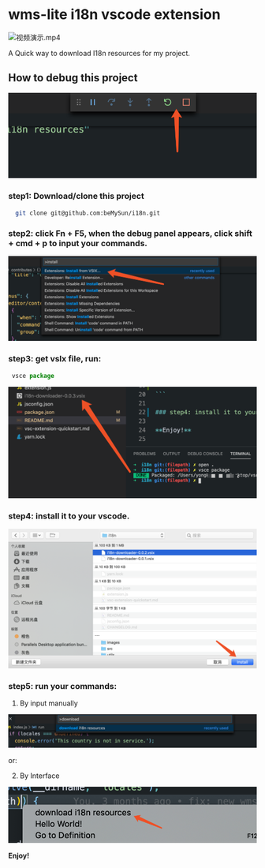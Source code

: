 # wms-lite i18n vscode extension

![视频演示.mp4](https://github.com/beMySun/i18n/blob/filepath/images/show2.gif)

A Quick way to download I18n resources for my project.

## How to debug this project

![debug](https://github.com/beMySun/i18n/blob/filepath/images/debug.png)

### step1: Download/clone this project

```bash
  git clone git@github.com:beMySun/i18n.git
```

### step2: click Fn + F5, when the debug panel appears, click shift + cmd + p to input your commands.
![install](https://github.com/beMySun/i18n/blob/filepath/images/install.png)

### step3: get vslx file, run:

```js
 vsce package
```
![file](https://github.com/beMySun/i18n/blob/filepath/images/file.png)

### step4: install it to your vscode.

![install to vscode](https://github.com/beMySun/i18n/blob/filepath/images/install_vsxl.png)

### step5: run your commands:

1. By input manually

![run1](https://github.com/beMySun/i18n/blob/filepath/images/run.png)

or:

2. By Interface

![run2](https://github.com/beMySun/i18n/blob/filepath/images/run2.png)

**Enjoy!**
